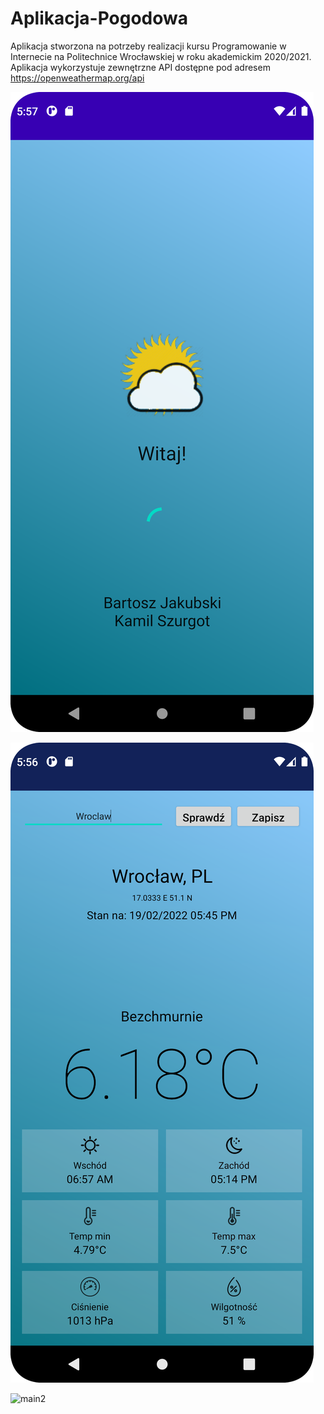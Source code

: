 # Aplikacja-Pogodowa

Aplikacja stworzona na potrzeby realizacji kursu Programowanie w Internecie na Politechnice Wrocławskiej w roku akademickim 2020/2021. 
Aplikacja wykorzystuje zewnętrzne API dostępne pod adresem https://openweathermap.org/api

![login](https://github.com/Proallone/Aplikacja-Pogodowa/blob/master/login.png)

![main1](https://github.com/Proallone/Aplikacja-Pogodowa/blob/master/main.png)

![main2](https://github.com/Proallone/Aplikacja-Pogodowa/blob/master/lmain2.png)
